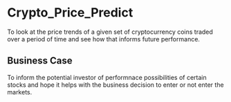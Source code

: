 # Crypto_Price_Predict
To look at the price trends of a given set of cryptocurrency coins traded over a period of time and see how that informs future performance.
## Business Case
To inform the potential investor of performnace possibilities of certain stocks and hope it helps with the business decision to enter or not enter the markets.
